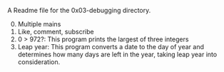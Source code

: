 A Readme file for the 0x03-debugging directory.

0. Multiple mains
1. Like, comment, subscribe
2. 0 > 972?: This program prints the largest of three integers
3. Leap year: This program converts a date to the day of year and determines how many days are left in the year, taking leap year into consideration.
